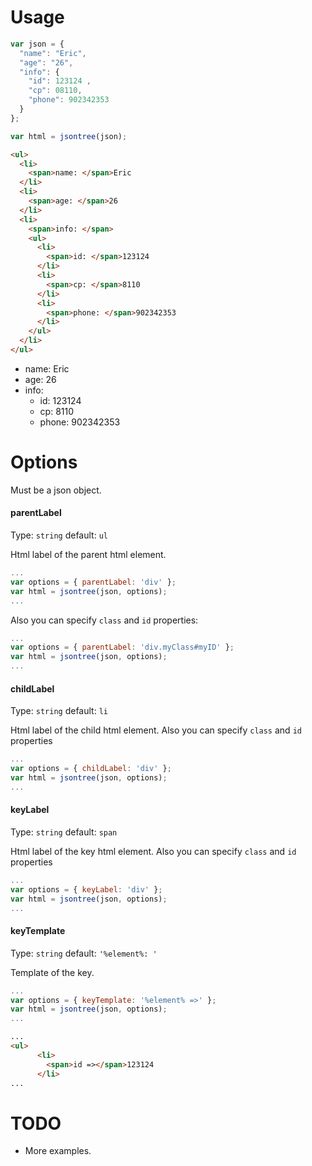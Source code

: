 # Usage
```js
var json = { 
  "name": "Eric", 
  "age": "26", 
  "info": {
    "id": 123124 ,
    "cp": 08110, 
    "phone": 902342353
  }
};

var html = jsontree(json);
```
```html
<ul>
  <li>
    <span>name: </span>Eric
  </li>
  <li>
    <span>age: </span>26
  </li>
  <li>
    <span>info: </span>
    <ul>
      <li>
        <span>id: </span>123124
      </li>
      <li>
        <span>cp: </span>8110
      </li>
      <li>
        <span>phone: </span>902342353
      </li>
    </ul>
  </li>
</ul>
```
<ul><li><span>name: </span>Eric</li><li><span>age: </span>26</li><li><span>info: </span><ul><li><span>id: </span>123124</li><li><span>cp: </span>8110</li><li><span>phone: </span>902342353</li></ul></li></ul>

# Options
Must be a json object.

#### parentLabel
Type: `string`
default: `ul`

Html label of the parent html element.

```js
...
var options = { parentLabel: 'div' };
var html = jsontree(json, options);
...
```

Also you can specify `class` and `id` properties:

```js
...
var options = { parentLabel: 'div.myClass#myID' };
var html = jsontree(json, options);
...
```

#### childLabel
Type: `string`
default: `li`

Html label of the child html element. Also you can specify `class` and `id` properties

```js
...
var options = { childLabel: 'div' };
var html = jsontree(json, options);
...
```

#### keyLabel
Type: `string`
default: `span`

Html label of the key html element. Also you can specify `class` and `id` properties

```js
...
var options = { keyLabel: 'div' };
var html = jsontree(json, options);
...
```

#### keyTemplate
Type: `string`
default: `'%element%: '`

Template of the key.

```js
...
var options = { keyTemplate: '%element% =>' };
var html = jsontree(json, options);
...
```

```html
...
<ul>
      <li>
        <span>id =></span>123124
      </li>
...
```

# TODO
- More examples.